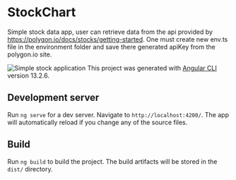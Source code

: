 # StockChart

Simple stock data app, user can retrieve data from the api provided by https://polygon.io/docs/stocks/getting-started. One must create new env.ts file in the environment folder and save there generated apiKey from the polygon.io site.

![Simple stock application](/src/chat.png)
This project was generated with [Angular CLI](https://github.com/angular/angular-cli) version 13.2.6.

## Development server

Run `ng serve` for a dev server. Navigate to `http://localhost:4200/`. The app will automatically reload if you change any of the source files.

## Build

Run `ng build` to build the project. The build artifacts will be stored in the `dist/` directory.
